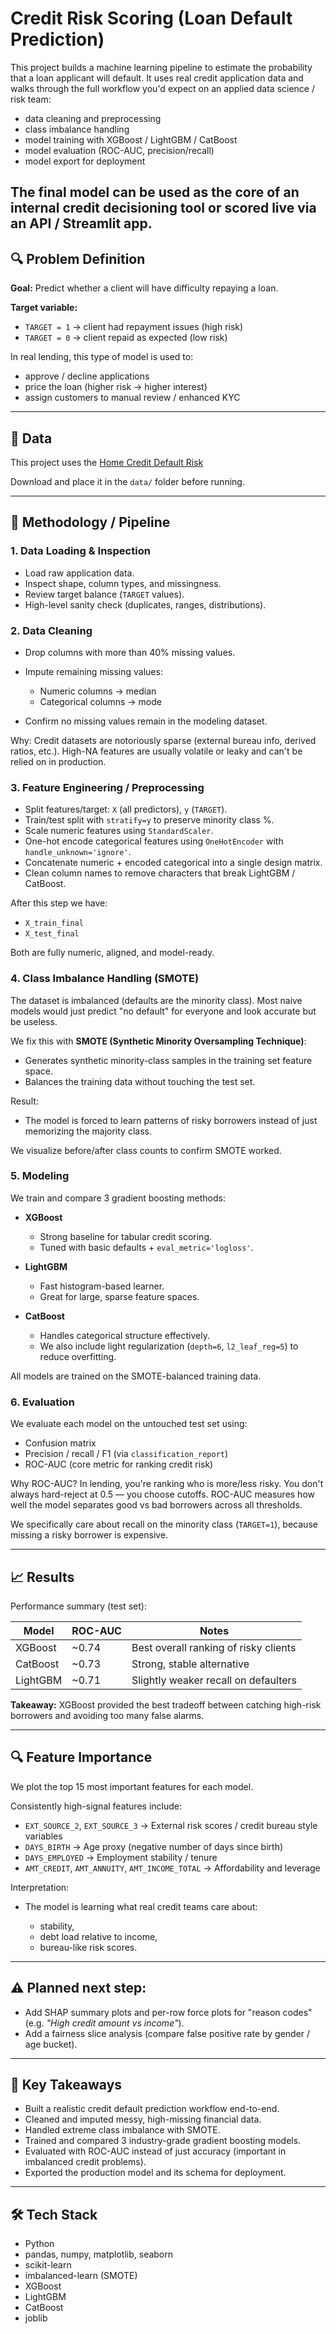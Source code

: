 # Credit Risk Scoring (Loan Default Prediction)

This project builds a machine learning pipeline to estimate the probability that a loan applicant will default. It uses real credit application data and walks through the full workflow you'd expect on an applied data science / risk team:

* data cleaning and preprocessing
* class imbalance handling
* model training with XGBoost / LightGBM / CatBoost
* model evaluation (ROC-AUC, precision/recall)
* model export for deployment

The final model can be used as the core of an internal credit decisioning tool or scored live via an API / Streamlit app.
---

## 🔍 Problem Definition

**Goal:** Predict whether a client will have difficulty repaying a loan.

**Target variable:**

* `TARGET = 1` → client had repayment issues (high risk)
* `TARGET = 0` → client repaid as expected (low risk)

In real lending, this type of model is used to:

* approve / decline applications
* price the loan (higher risk → higher interest)
* assign customers to manual review / enhanced KYC

---

## 📂 Data

This project uses the [Home Credit Default Risk](https://www.kaggle.com/c/home-credit-default-risk/data)

Download and place it in the `data/` folder before running.

---

## 🧠 Methodology / Pipeline

### 1. Data Loading & Inspection

* Load raw application data.
* Inspect shape, column types, and missingness.
* Review target balance (`TARGET` values).
* High-level sanity check (duplicates, ranges, distributions).

### 2. Data Cleaning

* Drop columns with more than 40% missing values.
* Impute remaining missing values:

  * Numeric columns → median
  * Categorical columns → mode
* Confirm no missing values remain in the modeling dataset.

Why: Credit datasets are notoriously sparse (external bureau info, derived ratios, etc.). High-NA features are usually volatile or leaky and can't be relied on in production.

### 3. Feature Engineering / Preprocessing

* Split features/target: `X` (all predictors), `y` (`TARGET`).
* Train/test split with `stratify=y` to preserve minority class %.
* Scale numeric features using `StandardScaler`.
* One-hot encode categorical features using `OneHotEncoder` with `handle_unknown='ignore'`.
* Concatenate numeric + encoded categorical into a single design matrix.
* Clean column names to remove characters that break LightGBM / CatBoost.

After this step we have:

* `X_train_final`
* `X_test_final`

Both are fully numeric, aligned, and model-ready.

### 4. Class Imbalance Handling (SMOTE)

The dataset is imbalanced (defaults are the minority class).
Most naive models would just predict "no default" for everyone and look accurate but be useless.

We fix this with **SMOTE (Synthetic Minority Oversampling Technique)**:

* Generates synthetic minority-class samples in the training set feature space.
* Balances the training data without touching the test set.

Result:

* The model is forced to learn patterns of risky borrowers instead of just memorizing the majority class.

We visualize before/after class counts to confirm SMOTE worked.

### 5. Modeling

We train and compare 3 gradient boosting methods:

* **XGBoost**

  * Strong baseline for tabular credit scoring.
  * Tuned with basic defaults + `eval_metric='logloss'`.

* **LightGBM**

  * Fast histogram-based learner.
  * Great for large, sparse feature spaces.

* **CatBoost**

  * Handles categorical structure effectively.
  * We also include light regularization (`depth=6`, `l2_leaf_reg=5`) to reduce overfitting.

All models are trained on the SMOTE-balanced training data.

### 6. Evaluation

We evaluate each model on the untouched test set using:

* Confusion matrix
* Precision / recall / F1 (via `classification_report`)
* ROC-AUC (core metric for ranking credit risk)

Why ROC-AUC?
In lending, you're ranking who is more/less risky. You don't always hard-reject at 0.5 — you choose cutoffs. ROC-AUC measures how well the model separates good vs bad borrowers across all thresholds.

We specifically care about recall on the minority class (`TARGET=1`), because missing a risky borrower is expensive.

---

## 📈 Results

Performance summary (test set):

| Model    | ROC-AUC | Notes                                 |
| -------- | ------- | ------------------------------------- |
| XGBoost  | ~0.74   | Best overall ranking of risky clients |
| CatBoost | ~0.73   | Strong, stable alternative            |
| LightGBM | ~0.71   | Slightly weaker recall on defaulters  |

**Takeaway:**
XGBoost provided the best tradeoff between catching high-risk borrowers and avoiding too many false alarms.

---

## 🔍 Feature Importance

We plot the top 15 most important features for each model.

Consistently high-signal features include:

* `EXT_SOURCE_2`, `EXT_SOURCE_3`
  → External risk scores / credit bureau style variables
* `DAYS_BIRTH`
  → Age proxy (negative number of days since birth)
* `DAYS_EMPLOYED`
  → Employment stability / tenure
* `AMT_CREDIT`, `AMT_ANNUITY`, `AMT_INCOME_TOTAL`
  → Affordability and leverage

Interpretation:

* The model is learning what real credit teams care about:

  * stability,
  * debt load relative to income,
  * bureau-like risk scores.

---

## ⚠️ Planned next step:

* Add SHAP summary plots and per-row force plots for "reason codes" (e.g. *"High credit amount vs income"*).
* Add a fairness slice analysis (compare false positive rate by gender / age bucket).

---

## 📌 Key Takeaways

* Built a realistic credit default prediction workflow end-to-end.
* Cleaned and imputed messy, high-missing financial data.
* Handled extreme class imbalance with SMOTE.
* Trained and compared 3 industry-grade gradient boosting models.
* Evaluated with ROC-AUC instead of just accuracy (important in imbalanced credit problems).
* Exported the production model and its schema for deployment.

---

## 🛠 Tech Stack

* Python
* pandas, numpy, matplotlib, seaborn
* scikit-learn
* imbalanced-learn (SMOTE)
* XGBoost
* LightGBM
* CatBoost
* joblib

